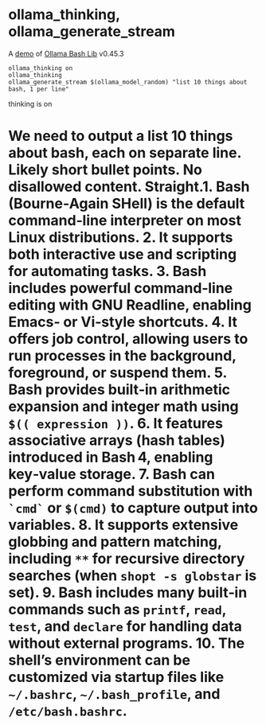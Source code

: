 # ollama_thinking, ollama_generate_stream

A [demo](../README.md#demos) of [Ollama Bash Lib](https://github.com/attogram/ollama-bash-lib) v0.45.3

```
ollama_thinking on
ollama_thinking
ollama_generate_stream $(ollama_model_random) "list 10 things about bash, 1 per line"
```

thinking is on
# <thinking>
# We need to output a list 10 things about bash, each on separate line. Likely short bullet points. No disallowed content. Straight.1. Bash (Bourne‑Again SHell) is the default command‑line interpreter on most Linux distributions.  2. It supports both interactive use and scripting for automating tasks.  3. Bash includes powerful command‑line editing with GNU Readline, enabling Emacs‑ or Vi‑style shortcuts.  4. It offers job control, allowing users to run processes in the background, foreground, or suspend them.  5. Bash provides built‑in arithmetic expansion and integer math using `$(( expression ))`.  6. It features associative arrays (hash tables) introduced in Bash 4, enabling key‑value storage.  7. Bash can perform command substitution with `` `cmd` `` or `$(cmd)` to capture output into variables.  8. It supports extensive globbing and pattern matching, including `**` for recursive directory searches (when `shopt -s globstar` is set).  9. Bash includes many built‑in commands such as `printf`, `read`, `test`, and `declare` for handling data without external programs.  10. The shell’s environment can be customized via startup files like `~/.bashrc`, `~/.bash_profile`, and `/etc/bash.bashrc`.
# </thinking>
